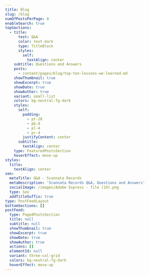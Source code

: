 ```yaml
---
title: Blog
slug: /blog
numOfPostsPerPage: 0
enableSearch: true
topSections:
  - title:
      text: Q&A
      color: text-dark
      type: TitleBlock
      styles:
        self:
          textAlign: center
    subtitle: Questions and Answers
    posts:
      - content/pages/blog/top-ten-lessons-we-learned.md
    showThumbnail: true
    showExcerpt: true
    showDate: true
    showAuthor: true
    variant: small-list
    colors: bg-neutral-fg-dark
    styles:
      self:
        padding:
          - pt-28
          - pb-0
          - pl-4
          - pr-4
        justifyContent: center
      subtitle:
        textAlign: center
    type: FeaturedPostsSection
    hoverEffect: move-up
styles:
  title:
    textAlign: center
seo:
  metaTitle: Q&A - Scannata Records
  metaDescription: 'Scannata Records Q&A, Questions and Answers'
  socialImage: /images/Adobe Express - file (19).png
  type: Seo
  addTitleSuffix: true
type: PostFeedLayout
bottomSections: []
postFeed:
  type: PagedPostsSection
  title: null
  subtitle: null
  showThumbnail: true
  showExcerpt: true
  showDate: true
  showAuthor: true
  actions: []
  elementId: null
  variant: three-col-grid
  colors: bg-neutral-fg-dark
  hoverEffect: move-up
---
```

